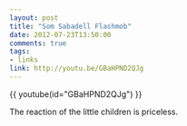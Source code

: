 ```yaml
---
layout: post
title: "Som Sabadell Flashmob"
date: 2012-07-23T13:50:00
comments: true
tags:
- links
link: http://youtu.be/GBaHPND2QJg
---
```

{{ youtube(id="GBaHPND2QJg") }}

The reaction of the little children is priceless.
